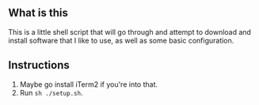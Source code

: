 ## What is this

This is a little shell script that will go through and attempt to download and install software that I like to use, as well as some basic configuration.

## Instructions

1. Maybe go install iTerm2 if you're into that.
1. Run `sh ./setup.sh`.
